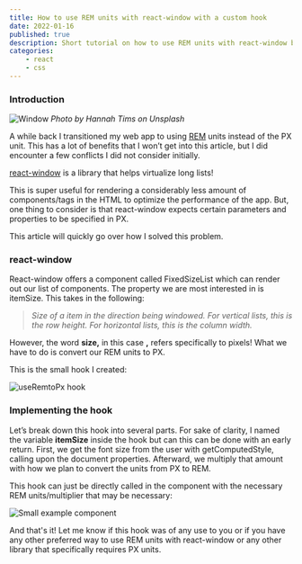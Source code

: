 ```yaml
---
title: How to use REM units with react-window with a custom hook
date: 2022-01-16
published: true
description: Short tutorial on how to use REM units with react-window by converting the necessary REM units to PX units with a custom hook.
categories:
    - react
    - css
---
```


### Introduction

![Window](https://cdn.hashnode.com/res/hashnode/image/upload/v1642351925382/-cUt_WlFz.jpeg)
_Photo by Hannah Tims on Unsplash_

A while back I transitioned my web app to using [REM](https://developer.mozilla.org/en-US/docs/Learn/CSS/Building_blocks/Values_and_units) units instead of the PX unit. This has a lot of benefits that I won’t get into this article, but I did encounter a few conflicts I did not consider initially.

[react-window](https://github.com/bvaughn/react-window) is a library that helps virtualize long lists!

This is super useful for rendering a considerably less amount of components/tags in the HTML to optimize the performance of the app. But, one thing to consider is that react-window expects certain parameters and properties to be specified in PX.

This article will quickly go over how I solved this problem.

### react-window

React-window offers a component called FixedSizeList which can render out our list of components. The property we are most interested in is itemSize. This takes in the following:

> _Size of a item in the direction being windowed. For vertical lists, this is the row height. For horizontal lists, this is the column width._

However, the word **size,** in this case **,** refers specifically to pixels! What we have to do is convert our REM units to PX.

This is the small hook I created:

![useRemtoPx hook](https://cdn.hashnode.com/res/hashnode/image/upload/v1642351926930/vilALg6Rx.png)

### Implementing the hook

Let’s break down this hook into several parts. For sake of clarity, I named the variable **itemSize** inside the hook but can this can be done with an early return. First, we get the font size from the user with getComputedStyle, calling upon the document properties. Afterward, we multiply that amount with how we plan to convert the units from PX to REM.

This hook can just be directly called in the component with the necessary REM units/multiplier that may be necessary:

![Small example component](https://cdn.hashnode.com/res/hashnode/image/upload/v1642351928349/Cv-oJgYTi.png)

And that's it! Let me know if this hook was of any use to you or if you have any other preferred way to use REM units with react-window or any other library that specifically requires PX units.
